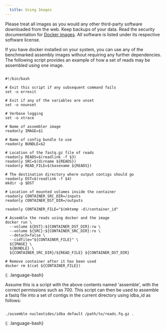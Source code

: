 ```yaml
---
  title: Using Images
---
```


<div class="alert alert-info" role="alert"> Please treat all images as you
would any other third-party software downloaded from the web. Keep backups of
your data. Read the security documentation for <a
href="https://docs.docker.com/articles/security/">Docker images</a>. All
software is listed under its respective software license.</div>

If you have docker installed on your system, you can use any of the benchmarked
assembly images without requiring any further dependencies. The following
script provides an example of how a set of reads may be assembled using one
image.

~~~

#!/bin/bash

# Exit this script if any subsequent command fails
set -o errexit

# Exit if any of the variables are unset
set -o nounset

# Verbose logging
set -o xtrace

# Name of assembler image
readonly IMAGE=$1

# Name of config bundle to use
readonly BUNDLE=$2

# Location of the fastq.gz file of reads
readonly READS=$(readlink -f $3)
readonly SRC=$(dirname ${READS})
readonly READ_FILE=$(basename ${READS})

# The destination directory where output contigs should go
readonly DST=$(readlink -f $4)
mkdir -p $DST

# Location of mounted volumes inside the container
readonly CONTAINER_SRC_DIR=/inputs
readonly CONTAINER_DST_DIR=/outputs

readonly CONTAINER_FILE="$(mktemp -d)/container_id"

# Assemble the reads using docker and the image
docker run \
  --volume ${DST}:${CONTAINER_DST_DIR}:rw \
  --volume ${SRC}:${CONTAINER_SRC_DIR}:ro \
  --detach=false \
  --cidfile="${CONTAINER_FILE}" \
  ${IMAGE} \
  ${BUNDLE} \
  ${CONTAINER_SRC_DIR}/${READ_FILE} ${CONTAINER_DST_DIR}

# Remove container after it has been used
docker rm $(cat ${CONTAINER_FILE})
~~~
{: .language-bash}

Assume this is a script with the above contents named 'assemble', with the
correct permissions such as 700. This script can then be used to assemble a
fastq file into a set of contigs in the current directory using idba_id as
follows:

~~~

./assemble nucleotides/idba default /path/to/reads.fq.gz .
~~~
{: .language-bash}
